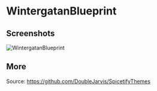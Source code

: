 # WintergatanBlueprint

## Screenshots

![WintergatanBlueprint](https://github.com/DoubleJarvis/SpicetifyThemes/raw/master/images/SpicetifyWintergatanBlueprint.png)

## More

Source: https://github.com/DoubleJarvis/SpicetifyThemes